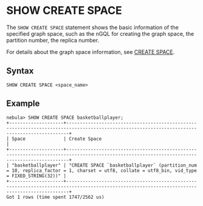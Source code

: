 # SHOW CREATE SPACE

The `SHOW CREATE SPACE` statement shows the basic information of the specified graph space, such as the nGQL for creating the graph space, the partition number, the replica number.

For details about the graph space information, see [CREATE SPACE](../../9.space-statements/1.create-space.md).

## Syntax

```ngql
SHOW CREATE SPACE <space_name>
```

## Example

```ngql
nebula> SHOW CREATE SPACE basketballplayer;
+--------------------+---------------------------------------------------------------------------------------------------------------------------------------------+
| Space              | Create Space                                                                                                                                |
+--------------------+---------------------------------------------------------------------------------------------------------------------------------------------+
| "basketballplayer" | "CREATE SPACE `basketballplayer` (partition_num = 10, replica_factor = 1, charset = utf8, collate = utf8_bin, vid_type = FIXED_STRING(32))" |
+--------------------+---------------------------------------------------------------------------------------------------------------------------------------------+
Got 1 rows (time spent 1747/2562 us)
```
